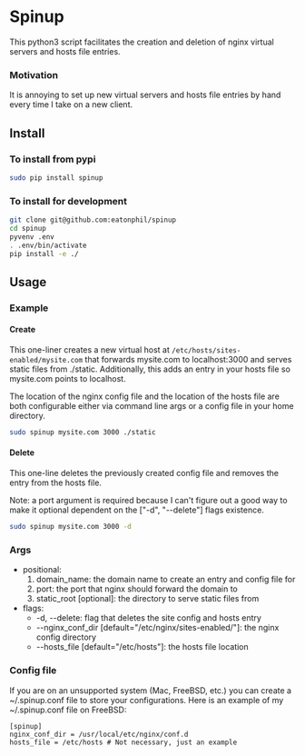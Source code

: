# Spinup

This python3 script facilitates the creation and deletion of nginx virtual servers
and hosts file entries.

### Motivation

It is annoying to set up new virtual servers and hosts file entries by hand
every time I take on a new client.

## Install

### To install from pypi

```bash
sudo pip install spinup
```

### To install for development

```bash
git clone git@github.com:eatonphil/spinup
cd spinup
pyvenv .env
. .env/bin/activate
pip install -e ./
```

## Usage

### Example

#### Create

This one-liner creates a new virtual host at `/etc/hosts/sites-enabled/mysite.com`
that forwards mysite.com to localhost:3000 and serves static files from ./static.
Additionally, this adds an entry in your hosts file so mysite.com points to
localhost.

The location of the nginx config file and the location of the hosts file are
both configurable either via command line args or a config file in your home
directory.

```bash
sudo spinup mysite.com 3000 ./static
```

#### Delete

This one-line deletes the previously created config file and removes the entry
from the hosts file.

Note: a port argument is required because I can't figure out a good way to
make it optional dependent on the ["-d", "--delete"] flags existence.

```bash
sudo spinup mysite.com 3000 -d
```

### Args

* positional:
    1. domain_name: the domain name to create an entry and config file for
    2. port: the port that nginx should forward the domain to
    3. static_root [optional]: the directory to serve static files from
* flags:
    * -d, --delete: flag that deletes the site config and hosts entry
    * --nginx_conf_dir [default="/etc/nginx/sites-enabled/"]: the nginx config directory
    * --hosts_file [default="/etc/hosts"]: the hosts file location

### Config file

If you are on an unsupported system (Mac, FreeBSD, etc.) you can create a
~/.spinup.conf file to store your configurations. Here is an example of my
~/.spinup.conf file on FreeBSD:

```
[spinup]
nginx_conf_dir = /usr/local/etc/nginx/conf.d
hosts_file = /etc/hosts # Not necessary, just an example
```
